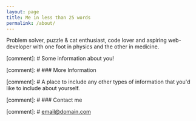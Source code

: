 ```yaml
---
layout: page
title: Me in less than 25 words
permalink: /about/
---
```


Problem solver, puzzle & cat enthusiast, code lover and aspiring web-developer with one foot in physics and the other in medicine.   

[comment]: # Some information about you!

[comment]: # ### More Information

[comment]: # A place to include any other types of information that you'd like to include about yourself.

[comment]: # ### Contact me

[comment]: # [email@domain.com](mailto:email@domain.com)
